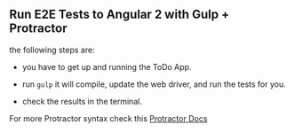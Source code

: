 ## Run E2E Tests to Angular 2 with Gulp + Protractor

the following steps are:

- you have to get up and running the ToDo App.

- run `gulp` it will compile, update the web driver, and run the tests for you.

- check the results in the terminal.

For more Protractor syntax check this <a href="https://github.com/angular/protractor/blob/master/docs/locators.md" target="_blank">Protractor Docs</a>
